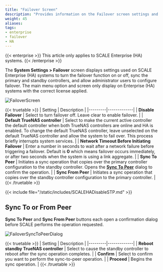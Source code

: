 ```yaml
---
title: "Failover Screen"
description: "Provides information on the Failover screen settings and functions."
weight: 45
aliases:
tags:
- enterprise
- failover
- HA
---
```


{{< enterprise >}}
This article only applies to SCALE Enterprise (HA) systems.
{{< /enterprise >}}

The **System Settings > Failover** screen displays settings used on SCALE Enterprise (HA) systems to turn the failover function on or off, sync the primary and standby controllers, and allow administrator users to configure failover. The main menu option and screen only display on Enterprise (HA) systems with the correct license applied.

![FailoverScreen](/images/SCALE/SystemSettings/FailoverScreen.png "Failover Screen")

{{< truetable >}}
| Setting | Description |
|---------|-------------|
| **Disable Failover** | Select to turn failover off. Leave clear to enable failover. |
| **Default TrueNAS controller** | Select to make the current active controller the default controller when both TrueNAS controllers are online and HA is enabled. To change the default TrueNAS controller, leave unselected on the default TrueNAS controller and allow the system to fail over. This process briefly interrupts system services. |
| **Network Timeout Before Initiating Failover** | Enter a number in seconds to wait after a network failure before triggering a failover. Default is **0** which means failover occurs immediately, or after two seconds when the system is using a link aggregate. |
| **Sync To Peer** | Initiates a sync operation that copies over the primary controller configuration to the standby controller. Opens the **[Sync To Peer](#sync-to-or-from-peer)** dialog to confirm the operation. |
| **Sync From Peer** | Initiates a sync operation that copies over the standby controller configuration to the primary controller. |
{{< /truetable >}}

{{< include file="/static/includes/SCALEHADisableSTP.md" >}}

## Sync To or From Peer
**Sync To Peer** and **Sync From Peer** buttons each open a confirmation dialog before SCALE performs the operation requested.

![FailoverSyncToPeerDialog](/images/SCALE/SystemSettings/FailoverSyncToPeerDialog.png "Failover Sync To Peer Dialog")

{{< truetable >}}
| Setting | Description |
|---------|-------------|
| **Reboot standby TrueNAS controller** | Select to cause the standby controller to reboot after the sync operation completes. |
| **Confirm** | Select to confirm you want to perform the sync-to-peer operation. |
| **Proceed** | Begins the sync operation. |
{{< /truetable >}}

